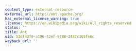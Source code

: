 ```yaml
---
content_type: external-resource
external_url: http://ant.apache.org/
has_external_license_warning: true
license: https://en.wikipedia.org/wiki/All_rights_reserved
status: ''
title: Ant
uid: 52df43f9-a196-42ef-9788-2487c165fe6c
wayback_url: ''
---
```

